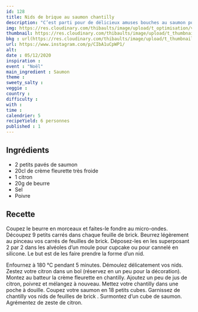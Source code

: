 ```yaml
---
id: 128
title: Nids de brique au saumon chantilly
description: "C’est parti pour de délicieux amuses bouches au saumon pour ravir vos invités !"
img: https://res.cloudinary.com/thibaults/image/upload/t_optimisation/v1607162396/Recipes/20201205_amuses_bouches_saumon.jpg
thumbnail: https://res.cloudinary.com/thibaults/image/upload/t_thumbnail_josie/v1607162396/Recipes/20201205_amuses_bouches_saumon.jpg
bkg : url(https://res.cloudinary.com/thibaults/image/upload/t_thumbnail_josie/v1607162396/Recipes/20201205_amuses_bouches_saumon.jpg)
url: https://www.instagram.com/p/CIbA1uCpWP1/
alt: 
date : 05/12/2020
inspiration : 
event : "Noël"
main_ingredient : Saumon
theme : 
sweety_salty : 
veggie : 
country :
difficulty :
with : 
time : 
calendrier: 5
recipeYield: 6 personnes
published : 1
---
```


## Ingrédients
 - 2 petits pavés de saumon
 - 20cl de crème fleurette très froide
 - 1 citron 
 - 20g de beurre
 - Sel
 - Poivre

## Recette
Coupez le beurre en morceaux et faites-le fondre au micro-ondes. Découpez 9 petits carrés dans chaque feuille de brick. Beurrez légèrement au pinceau vos carrés de feuilles de brick. Déposez-les en les superposant 2 par 2 dans les alvéoles d’un moule pour cupcake ou pour cannelé en silicone. Le but est de les faire prendre la forme d’un nid. 

Enfournez à 180 °C pendant 5 minutes. Démoulez délicatement vos nids. Zestez votre citron dans un bol (réservez en un peu pour la décoration). Montez au batteur la crème fleurette en chantilly. Ajoutez un peu de jus de citron, poivrez et mélangez à nouveau. Mettez votre chantilly dans une poche à douille. Coupez votre saumon en 18 petits cubes. Garnissez de chantilly vos nids de feuilles de brick . Surmontez d’un cube de saumon. Agrémentez de zeste de citron.